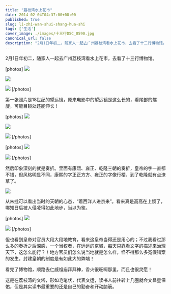 ```yaml
---
title: "荔枝湾水上花市"
date: 2014-02-04T04:37:00+08:00
published: true
slug: li-zhi-wan-shui-shang-hua-shi
tags: ['生活']
cover_image: ./images/十三行DSC_0590.jpg
canonical_url: false
description: "2月1日年初二，随家人一起去广州荔枝湾看水上花市，去看了十三行博物馆。"
---
```




2月1日年初二，随家人一起去广州荔枝湾看水上花市，去看了十三行博物馆。

[photos]
![](./images/十三行DSC_0577.jpg)

![](./images/十三行DSC_0579.jpg)

![](./images/十三行DSC_0580.jpg)
[/photos]

第一张照片是18世纪的望远镜，原来电影中的望远镜是这么长的，看尾部的螺旋，可能目镜处还能伸长！

[photos]
![](./images/十三行DSC_0581.jpg)

![](./images/十三行DSC_0583.jpg)

![](./images/十三行DSC_0584.jpg)
[/photos]

[photos]
![](./images/十三行DSC_0585.jpg)

![](./images/十三行DSC_0589.jpg)
[/photos]

然后印象深刻的就是奏折。里面有康熙、雍正、乾隆三朝的奏折，皇帝的字一直都不错，但风格明显不同，康熙的字正正方方、雍正的字像行楷、到了乾隆就有点潦草了。

![](./images/十三行DSC_0590.jpg)

从朱批可以看出当时的天朝的心态，“着西洋人进京来”。看来真是高高在上惯了，哪知日后被人侵凌得如此地步，当以为鉴。

[photos]
![](./images/十三行DSC_0592.jpg)

![](./images/十三行DSC_0593.jpg)
[/photos]

但也看到皇帝对官员大段大段地教育，看来这皇帝当得还是用心的；不过我看过那么多的奏折之后深感，一个当权者，在远远的京城，每天只靠看文字的描述来治理天下，这怎么能行？！地方官员们怎么说当地就是怎么样，怪不得那么多冤假错案的发生。封建皇朝的制度是有如此大的弊端！

看完了博物馆，顺路去仁威祖庙拜拜神，香火很旺啊那里，而且也很灵愿！

这是在荔枝湾的文塔，形如毛笔状，代表文运，读书人前往转上几圈就会文昌星保佑，但是其实读书最重要的还是自己的勤奋和开动脑筋。